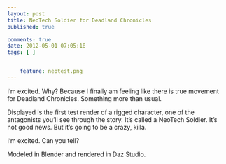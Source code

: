 ```yaml
---
layout: post
title: NeoTech Soldier for Deadland Chronicles
published: true

comments: true
date: 2012-05-01 07:05:18
tags: [ ]


    feature: neotest.png
---
```

[][1]

I&#8217;m excited. Why? Because I finally am feeling like there is true movement for Deadland Chronicles. Something more than usual.

Displayed is the first test render of a rigged character, one of the antagonists you&#8217;ll see through the story. It&#8217;s called a NeoTech Soldier. It&#8217;s not good news. But it&#8217;s going to be a crazy, killa.

I&#8217;m excited. Can you tell?

Modeled in Blender and rendered in Daz Studio.

 [1]: https://i1.wp.com/www.cubelabmedia.com/wp-content/uploads/2012/05/neotest.png
